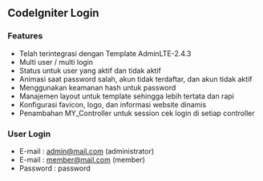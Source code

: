 ## CodeIgniter Login

### Features
- Telah terintegrasi dengan Template AdminLTE-2.4.3
- Multi user / multi login
- Status untuk user yang aktif dan tidak aktif
- Animasi saat password salah, akun tidak terdaftar, dan akun tidak aktif
- Menggunakan keamanan hash untuk password
- Manajemen layout untuk template sehingga lebih tertata dan rapi
- Konfigurasi favicon, logo, dan informasi website dinamis
- Penambahan MY_Controller untuk session cek login di setiap controller
  
### User Login
- E-mail    : admin@mail.com (administrator)
- E-mail    : member@mail.com (member)
- Password  : password
